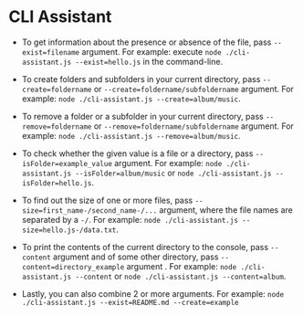 # CLI Assistant

-   To get information about the presence or absence of the file, pass `--exist=filename` argument. For example: execute `node ./cli-assistant.js --exist=hello.js` in the command-line.

-   To create folders and subfolders in your current directory, pass `--create=foldername` or `--create=foldername/subfoldername` argument. For example: `node ./cli-assistant.js --create=album/music`.

-   To remove a folder or a subfolder in your current directory, pass `--remove=foldername` or `--remove=foldername/subfoldername` argument. For example: `node ./cli-assistant.js --remove=album/music`.

-   To check whether the given value is a file or a directory, pass `--isFolder=example_value` argument. For example: `node ./cli-assistant.js --isFolder=album/music` or `node ./cli-assistant.js --isFolder=hello.js`.

-   To find out the size of one or more files, pass `--size=first_name-/second_name-/...` argument, where the file names are separated by a `-/`. For example: `node ./cli-assistant.js --size=hello.js-/data.txt`.

-   To print the contents of the current directory to the console, pass `--content` argument and of some other directory, pass `--content=directory_example` argument . For example: `node ./cli-assistant.js --content` or `node ./cli-assistant.js --content=album`.

-   Lastly, you can also combine 2 or more arguments. For example: `node ./cli-assistant.js --exist=README.md --create=example`
